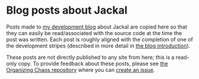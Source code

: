# Blog posts about Jackal

Posts made to [my development blog](jordankaye.dev) about Jackal are copied here so that they can easily be read/associated with the source code at the time
the post was written. Each post is roughly aligned with the completion of one of the development stripes (described in more detail in [the blog introduction](./intro.md)).

These posts are not directly published to any site from here; this is a read-only copy. To provide feedback about these posts, please see [the Organizing Chaos repository](https://github.com/jkaye2012/blog-hugo)
where you can [create an issue](https://github.com/jkaye2012/blog-hugo/issues/new).
